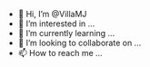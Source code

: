 - 👋 Hi, I’m @VillaMJ
- 👀 I’m interested in ...
- 🌱 I’m currently learning ...
- 💞️ I’m looking to collaborate on ...
- 📫 How to reach me ...

<!---
VillaMJ/VillaMJ is a ✨ special ✨ repository because its `README.md` (this file) appears on your GitHub profile.
You can click the Preview link to take a look at your changes.
--->
